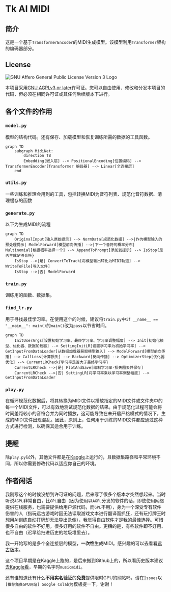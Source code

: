 # Tk AI MIDI
## 简介
这是一个基于`TransformerEncoder`的MIDI生成模型。该模型利用`Transformer`架构的编码器部分。

## License
![GNU Affero General Public License Version 3 Logo](https://www.gnu.org/graphics/agplv3-with-text-162x68.png)

本项目采用[GNU AGPLv3 or later](https://www.gnu.org/licenses/agpl-3.0.html)许可证。您可以自由使用、修改和分发本项目的代码，但必须在相同许可证或其任何后续版本下进行。

## 各个文件的作用
### `model.py`
模型的结构代码。还有保存、加载模型和恢复训练所需的数据的工具函数。
```mermaid
graph TD
    subgraph MidiNet:
        direction TB
        Embedding[嵌入层] --> PositionalEncoding[位置编码] --> TransformerEncoder[Transformer 编码器] --> Linear[全连接层]
    end
```

### `utils.py`
一些训练和推理会用到的工具，包括转换MIDI为音符列表、规范化音符数据、清理缓存的函数

### `generate.py`
以下为生成MIDI的流程
```mermaid
graph TD
    OriginalInput[输入原始提示] --> NormData[规范化数据] -->|作为模型输入的预处理提示| ModelForward[模型前向传播] -->|下一个音符的概率分布| Multinomial[根据概率选择一个] --> AppendToPrompt[添加到提示] --> IsStop{是否生成足够音符}
    IsStop -->|是| ConvertToTrack[将模型输出转化为MIDI轨道] --> WriteToFile[写入文件]
    IsStop -->|否| ModelForward
```

### `train.py`
训练用的函数、数据集。

### `find_lr.py`
用于寻找最佳学习率。在使用这个的时候，建议将`train.py`中`if __name__ == "__main__": main()`的`main()`改为`pass`以节省时间。
```mermaid
graph TD
    InitUserArgs[设置初始学习率、最终学习率、学习率调整幅度] --> Init[初始化模型、优化器、数据加载器] --> SettingInitLR[设置学习率为初始学习率] --> GetInputFromDataLoader[从数据加载器获取模型输入] --> ModelForward[模型前向传播] --> CallLoss[计算损失] --> Backward[反向传播] --> OptimizerStep[优化器优化] --> CurrentLRCheck{学习率是否大于最终学习率}
    CurrentLRCheck -->|是| PlotAndSave[绘制学习率-损失图表并保存]
    CurrentLRCheck -->|否| SettingLR[将学习率乘以学习率调整幅度] --> GetInputFromDataLoader
```

### `play.py`
在循环规范化数据后，将其转换为MIDI文件以播放指定的MIDI文件或文件夹中的每一个MIDI文件，可以有效地测试规范化数据的结果。由于规范化过程可能会将时间差距较小的音符合并为同时播放，这可能导致在未开启严格模式的情况下，生成的MIDI文件出现混乱。因此，原则上，任何用于训练的MIDI文件都应通过这种方式进行检测，以确保其适合用于训练。

## 提醒
除`play.py`以外，其他文件都是在[Kaggle](https://www.kaggle.com/)上运行的，且数据集路径和平常环境不同，所以你需要修改代码以适应你自己的环境。

## 作者闲话
我刚写这个的时候没想到许可证的问题，后来写了很多个版本才突然想起来。当时听说`AGPL`非常自由，比`GPL`自由（因为使用以`AGPL`分发的软件的话，即使使用网络提供在线服务，也需要提供给用户源代码，而`GPL`不用），身为一个深受专有软件伤害的人（指玩远古游戏时因无法读取游戏文本进行翻译而抓狂，还有玩打牌王时想用AI训练自动打牌却无法导出录像），我觉得自由软件才是我的最佳选择。可惜很多自由的软件不好用，很多好用的软件不自由。更糟的是，有些软件即不好用、也不自由（迟早给扫进历史的垃圾堆里去）。

我一开始写的是多个全连接层的模型，**一次性**生成MIDI。感兴趣的可以去看看[远古版本](https://www.kaggle.com/code/yigk4out/tkaimidi?scriptVersionId=220360473)。

这个项目早期是在Kaggle上跑的，是后来搬到Github上的，所以看历史版本建议[去Kaggle看](https://www.kaggle.com/code/yigk4out/tkaimidi)，早期的名字时`musicmidi`。

还有谁知道还有什么**不用实名验证**的**免费**提供限时GPU的网站吗，请在`Issues`以`[推荐免费GPU网站] Google Colab`为模板提一下，谢谢！